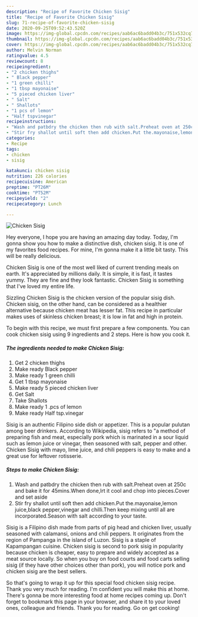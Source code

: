 ```yaml
---
description: "Recipe of Favorite Chicken Sisig"
title: "Recipe of Favorite Chicken Sisig"
slug: 71-recipe-of-favorite-chicken-sisig
date: 2020-09-25T09:52:43.520Z
image: https://img-global.cpcdn.com/recipes/aab6ac6badd04b3c/751x532cq70/chicken-sisig-recipe-main-photo.jpg
thumbnail: https://img-global.cpcdn.com/recipes/aab6ac6badd04b3c/751x532cq70/chicken-sisig-recipe-main-photo.jpg
cover: https://img-global.cpcdn.com/recipes/aab6ac6badd04b3c/751x532cq70/chicken-sisig-recipe-main-photo.jpg
author: Melvin Norman
ratingvalue: 4.5
reviewcount: 8
recipeingredient:
- "2 chicken thighs"
- " Black pepper"
- "1 green chilli"
- "1 tbsp mayonaise"
- "5 pieced chicken liver"
- " Salt"
- " Shallots"
- "1 pcs of lemon"
- "Half tspvinegar"
recipeinstructions:
- "Wash and patbdry the chicken then rub with salt.Preheat oven at 250c and bake it for 45mins.When done,lrt it cool and chop into pieces.Cover and set aside"
- "Stir fry shallot until soft then add chicken.Put the.mayonaise,lemon juice,black pepper,vinegar and chilli.Then keep mixing until all are incorporated.Season with salt according to your taste."
categories:
- Recipe
tags:
- chicken
- sisig

katakunci: chicken sisig 
nutrition: 226 calories
recipecuisine: American
preptime: "PT26M"
cooktime: "PT52M"
recipeyield: "2"
recipecategory: Lunch

---
```



![Chicken Sisig](https://img-global.cpcdn.com/recipes/aab6ac6badd04b3c/751x532cq70/chicken-sisig-recipe-main-photo.jpg)

Hey everyone, I hope you are having an amazing day today. Today, I'm gonna show you how to make a distinctive dish, chicken sisig. It is one of my favorites food recipes. For mine, I'm gonna make it a little bit tasty. This will be really delicious.

Chicken Sisig is one of the most well liked of current trending meals on earth. It's appreciated by millions daily. It is simple, it is fast, it tastes yummy. They are fine and they look fantastic. Chicken Sisig is something that I've loved my entire life.

Sizzling Chicken Sisig is the chicken version of the popular sisig dish. Chicken sisig, on the other hand, can be considered as a healthier alternative because chicken meat has lesser fat. This recipe in particular makes uses of skinless chicken breast; it is low in fat and high in protein.


To begin with this recipe, we must first prepare a few components. You can cook chicken sisig using 9 ingredients and 2 steps. Here is how you cook it.

<!--inarticleads1-->

##### The ingredients needed to make Chicken Sisig:

1. Get 2 chicken thighs
1. Make ready  Black pepper
1. Make ready 1 green chilli
1. Get 1 tbsp mayonaise
1. Make ready 5 pieced chicken liver
1. Get  Salt
1. Take  Shallots
1. Make ready 1 .pcs of lemon
1. Make ready Half tsp.vinegar


Sisig is an authentic Filipino side dish or appetizer. This is a popular pulutan among beer drinkers. According to Wikipedia, sisig refers to &#34;a method of preparing fish and meat, especially pork which is marinated in a sour liquid such as lemon juice or vinegar, then seasoned with salt, pepper and other. Chicken Sisig with mayo, lime juice, and chili peppers is easy to make and a great use for leftover rotisserie. 

<!--inarticleads2-->

##### Steps to make Chicken Sisig:

1. Wash and patbdry the chicken then rub with salt.Preheat oven at 250c and bake it for 45mins.When done,lrt it cool and chop into pieces.Cover and set aside
1. Stir fry shallot until soft then add chicken.Put the.mayonaise,lemon juice,black pepper,vinegar and chilli.Then keep mixing until all are incorporated.Season with salt according to your taste.


Sisig is a Filipino dish made from parts of pig head and chicken liver, usually seasoned with calamansi, onions and chili peppers. It originates from the region of Pampanga in the island of Luzon. Sisig is a staple of Kapampangan cuisine. Chicken sisig is second to pork sisig in popularity because chicken is cheaper, easy to prepare and widely accepted as a meat source locally. So when you buy on food courts and food carts selling sisig (if they have other choices other than pork), you will notice pork and chicken sisig are the best sellers. 

So that's going to wrap it up for this special food chicken sisig recipe. Thank you very much for reading. I'm confident you will make this at home. There's gonna be more interesting food at home recipes coming up. Don't forget to bookmark this page in your browser, and share it to your loved ones, colleague and friends. Thank you for reading. Go on get cooking!

